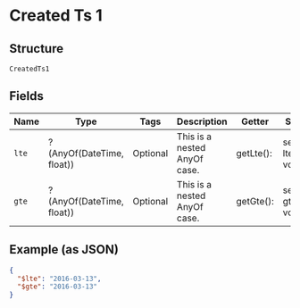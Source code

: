 
# Created Ts 1

## Structure

`CreatedTs1`

## Fields

| Name | Type | Tags | Description | Getter | Setter |
|  --- | --- | --- | --- | --- | --- |
| `lte` | ?(AnyOf(DateTime, float)) | Optional | This is a nested AnyOf case. | getLte(): | setLte( lte): void |
| `gte` | ?(AnyOf(DateTime, float)) | Optional | This is a nested AnyOf case. | getGte(): | setGte( gte): void |

## Example (as JSON)

```json
{
  "$lte": "2016-03-13",
  "$gte": "2016-03-13"
}
```

